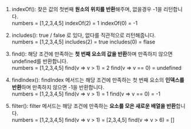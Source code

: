 1. indexOf(): 찾은 값의 첫번째 **원소의 위치를 반환**해주며, 없을경우 -1을 리턴합니다.<br>
numbers = [1,2,3,4,5]
indexOf(2) = 1
indexOf(0) = -1

2. includes(): true / false 로 있다, 없다를 직관적으로 리턴해줍니다.<br>
numbers = [1,2,3,4,5]
includes(2) = true
includes(0) = flase

3. find():  해당 조건에 만족하는 **첫 번째 요소의 값을 반환**하며 만족하지 않으면 undefined를 반환합니다.<br>
numbers = [1,2,3,4,5]
find(v => v > 1) = 2
find(v => v == 0) = undefined

4. findIndex():  findIndex 메서드는 해당 조건에 만족하는 첫 번째 요소의 **인덱스를 반환**하며 만족하지 않으면 -1을 반환합니다.<br>
numbers = [1,2,3,4,5]
find(v => v > 1) = 1
find(v => v == 0) = -1

5. filter():  filter 메서드는 해당 조건에 만족하는 **요소를 모은 새로운 배열을 반환**합니다.<br>
numbers = [1,2,3,4,5]
find(v => v > 1) = [2,3,4,5]
find(v => v > 6) = []
